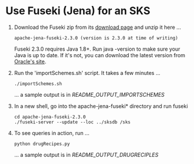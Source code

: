 # Use Fuseki (Jena) for an SKS

  1. Download the Fuseki zip from its [download page](http://jena.apache.org/download/#apache-jena-fuseki) and unzip it here ...

         apache-jena-fuseki-2.3.0 (version is 2.3.0 at time of writing)

     Fuseki 2.3.0 requires Java 1.8+. Run java -version to make sure your Java is up to date. If it's not, you can download the latest
     version from [Oracle's site](http://www.oracle.com/technetwork/java/javase/downloads/jdk8-downloads-2133151.html).

  2. Run the 'importSchemes.sh' script. It takes a few minutes ...

         ./importSchemes.sh

     ... a sample output is in _README_OUTPUT_IMPORTSCHEMES_

  3. In a new shell, go into the apache-jena-fuseki* directory and run fuseki

         cd apache-jena-fuseki-2.3.0
         ./fuseki-server --update --loc ../sksdb /sks

  4. To see queries in action, run ...

         python drugRecipes.py 

     ... a sample output is in _README_OUTPUT_DRUGRECIPLES_

